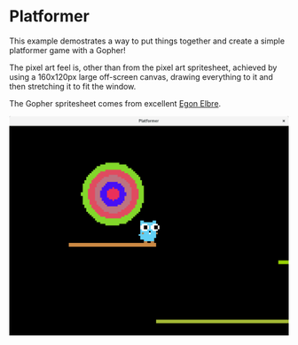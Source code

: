 # Platformer

This example demostrates a way to put things together and create a simple platformer game with a
Gopher!

The pixel art feel is, other than from the pixel art spritesheet, achieved by using a 160x120px
large off-screen canvas, drawing everything to it and then stretching it to fit the window.

The Gopher spritesheet comes from excellent [Egon Elbre](https://github.com/egonelbre/gophers).

![Screenshot](screenshot.png)